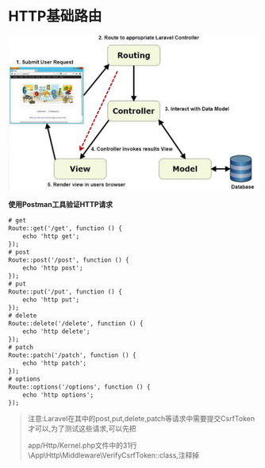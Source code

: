 # HTTP基础路由

![](/assets/Snip20161119_1.png)

**使用Postman工具验证HTTP请求**

```
# get
Route::get('/get', function () {
    echo 'http get';
});
# post
Route::post('/post', function () {
    echo 'http post';
});
# put
Route::put('/put', function () {
    echo 'http put';
});
# delete
Route::delete('/delete', function () {
    echo 'http delete';
});
# patch
Route::patch('/patch', function () {
    echo 'http patch';
});
# options
Route::options('/options', function () {
    echo 'http options';
});
```

> 注意:Laravel在其中的post,put,delete,patch等请求中需要提交CsrfToken才可以,为了测试这些请求,可以先把
> 
> app\/Http\/Kernel.php文件中的31行\App\Http\Middleware\VerifyCsrfToken::class,注释掉

